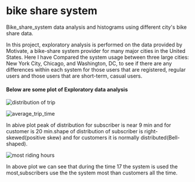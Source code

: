 # bike share system

Bike_share_system data analysis and histograms using different city's bike share data.

In this project, exploratory analysis is performed on the data provided by Motivate, a bike-share system provider for many major cities in the United States. Here I have Compared the system usage between three large cities: New York City, Chicago, and Washington, DC, to see if there are any differences within each system for those users that are registered, regular users and those users that are short-term, casual users.

#### Below are some plot of Exploratory data analysis

![distribution of trip](https://user-images.githubusercontent.com/25454660/61454911-ce624c00-a97f-11e9-9a8a-ec927f623573.png)


![average_trip_time](https://user-images.githubusercontent.com/25454660/61454909-cd311f00-a97f-11e9-8b04-155fd31ee68c.png)

In abive plot peak of distribution for subscriber is near 9 min and for customer is 20 min.shape of distribution of subscriber is right-skewed(positive skew) and for customers it is normally distributed(Bell-shaped).


![most riding hours](https://user-images.githubusercontent.com/25454660/61454906-cbfff200-a97f-11e9-89ca-7368c7dba7e0.png)

In above plot we can see that during the time 17 the system is used the most,subscribers use the the system most than customers all the time.
